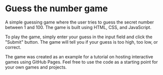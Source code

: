 # Guess the number game

A simple guessing game where the user tries to guess the secret number between 1 and 100. The game is built using HTML, CSS, and JavaScript.

To play the game, simply enter your guess in the input field and click the "Submit" button. The game will tell you if your guess is too high, too low, or correct.

The game was created as an example for a tutorial on hosting interactive games using GitHub Pages. Feel free to use the code as a starting point for your own games and projects.
